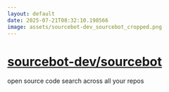 ```yaml
---
layout: default
date: 2025-07-21T08:32:10.198566
image: assets/sourcebot-dev_sourcebot_cropped.png
---
```


# [sourcebot-dev/sourcebot](https://github.com/sourcebot-dev/sourcebot)

open source code search across all your repos
